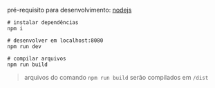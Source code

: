 pré-requisito para desenvolvimento: [nodejs](https://nodejs.org/en/)

```shell
# instalar dependências
npm i

# desenvolver em localhost:8080
npm run dev

# compilar arquivos
npm run build
```
> arquivos do comando `npm run build` serão compilados em `/dist`
